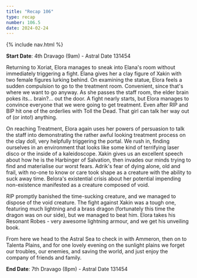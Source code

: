 ```yaml
---
title: "Recap 106"
type: recap
number: 106.5
date: 2024-02-24
---
```


{% include nav.html %}

**Start Date**: 4th Dravago (9am) - Astral Date 131454

Returning to Xoriat, Elora manages to sneak into Elana's room without immediately triggering a fight. Elana gives her a clay figure of Xakin with two female figures lurking behind. On examining the statue, Elora feels a sudden compulsion to go to the treatment room. Convenient, since that's where we want to go anyway. As she passes the staff room, the elder brain pokes its… brain?... out the door. A fight nearly starts, but Elora manages to convince everyone that we were going to get treatment. Even after RIP and BIP hit one of the orderlies with Toll the Dead. That girl can talk her way out of (or into!) anything.

On reaching Treatment, Elora again uses her powers of persuasion to talk the staff into demonstrating the rather awful looking treatment process on the clay doll, very helpfully triggering the portal. We rush in, finding ourselves in an environment that looks like some kind of terrifying laser disco or the inside of a kaleidoscope. Xakin gives us an excellent speech about how he is the Harbinger of Salvation, then invades our minds trying to find and materialise our worst fears. Adrik's fear of dying alone, old and frail, with no-one to know or care took shape as a creature with the ability to suck away time. Belora's existential crisis about her potential impending non-existence manifested as a creature composed of void.

RIP promptly banished the time-sucking creature, and we managed to dispose of the void creature. The fight against Xakin was a tough one, featuring much lightning and a brass dragon (fortunately this time the dragon was on our side), but we managed to beat him. Elora takes his Resonant Robes - very awesome lightning armour, and we get his unveiling book.

From here we head to the Astral Sea to check in with Ammeron, then on to Talenta Plains, and for one lovely evening on the sunlight plains we forget our troubles, our enemies, and saving the world, and just enjoy the company of friends and family.

**End Date**: 7th Dravago (8pm) - Astral Date 131454
